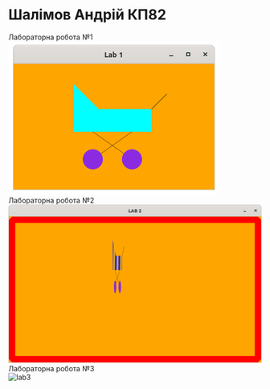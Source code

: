 #  Шалімов Андрій КП82
Лабораторна робота №1     
![lab1](https://raw.githubusercontent.com/mycodeiscat/graph_labs/master/lab1/lab1.png)      
Лабораторна робота №2       
![lab2](https://raw.githubusercontent.com/mycodeiscat/graph_labs/master/lab2/lab2.png)
Лабораторна робота №3   
![lab3](https://raw.githubusercontent.com/mycodeiscat/graph_labs/master/lab3/lab3.png)
